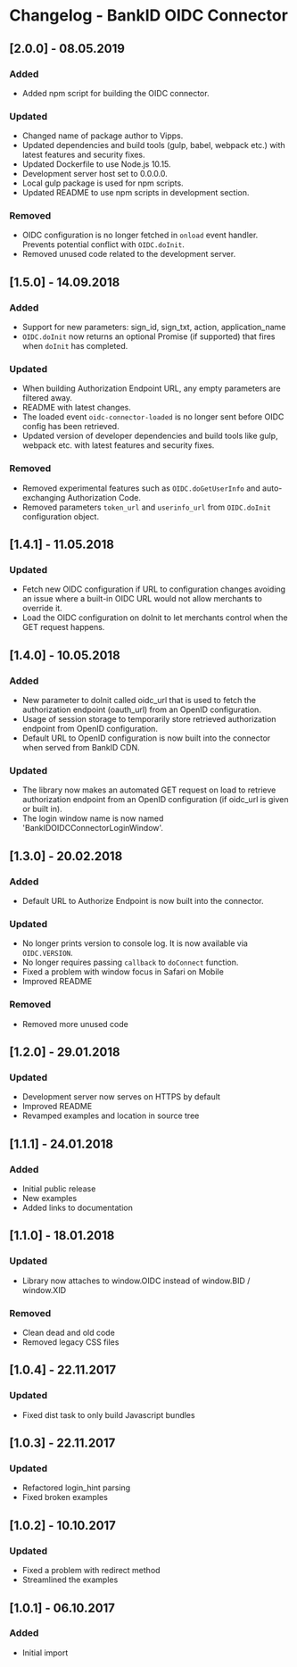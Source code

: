 # Changelog - BankID OIDC Connector

## [2.0.0] - 08.05.2019

### Added
- Added npm script for building the OIDC connector.

### Updated
- Changed name of package author to Vipps.
- Updated dependencies and build tools (gulp, babel, webpack etc.) with latest features and security fixes.
- Updated Dockerfile to use Node.js 10.15.
- Development server host set to 0.0.0.0.
- Local gulp package is used for npm scripts.
- Updated README to use npm scripts in development section.

### Removed
- OIDC configuration is no longer fetched in `onload` event handler. Prevents potential conflict with `OIDC.doInit`.
- Removed unused code related to the development server.

## [1.5.0] - 14.09.2018

### Added
- Support for new parameters: sign_id, sign_txt, action, application_name
- `OIDC.doInit` now returns an optional Promise (if supported) that fires when `doInit` has completed.

### Updated
- When building Authorization Endpoint URL, any empty parameters are filtered away.
- README with latest changes.
- The loaded event `oidc-connector-loaded` is no longer sent before OIDC config has been retrieved.
- Updated version of developer dependencies and build tools like gulp, webpack etc. with latest features and security fixes. 

### Removed
- Removed experimental features such as `OIDC.doGetUserInfo` and auto-exchanging Authorization Code.
- Removed parameters `token_url` and `userinfo_url` from `OIDC.doInit` configuration object.

## [1.4.1] - 11.05.2018

### Updated
- Fetch new OIDC configuration if URL to configuration changes avoiding an issue where a built-in OIDC URL would not allow merchants to override it.
- Load the OIDC configuration on doInit to let merchants control when the GET request happens.


## [1.4.0] - 10.05.2018

### Added
- New parameter to doInit called oidc_url that is used to fetch the authorization endpoint (oauth_url) from an OpenID configuration.
- Usage of session storage to temporarily store retrieved authorization endpoint from OpenID configuration.
- Default URL to OpenID configuration is now built into the connector when served from BankID CDN.

### Updated
- The library now makes an automated GET request on load to retrieve authorization endpoint from an OpenID configuration (if oidc_url is given or built in).
- The login window name is now named 'BankIDOIDCConnectorLoginWindow'.

## [1.3.0] - 20.02.2018

### Added
- Default URL to Authorize Endpoint is now built into the connector.

### Updated
- No longer prints version to console log. It is now available via `OIDC.VERSION`.
- No longer requires passing `callback` to `doConnect` function.
- Fixed a problem with window focus in Safari on Mobile
- Improved README

### Removed
- Removed more unused code

## [1.2.0] - 29.01.2018

### Updated
- Development server now serves on HTTPS by default
- Improved README
- Revamped examples and location in source tree

## [1.1.1] - 24.01.2018

### Added
- Initial public release
- New examples
- Added links to documentation

## [1.1.0] - 18.01.2018

### Updated
- Library now attaches to window.OIDC instead of window.BID / window.XID

### Removed
- Clean dead and old code
- Removed legacy CSS files

## [1.0.4] - 22.11.2017

### Updated
- Fixed dist task to only build Javascript bundles

## [1.0.3] - 22.11.2017

### Updated
- Refactored login_hint parsing
- Fixed broken examples

## [1.0.2] - 10.10.2017

### Updated
- Fixed a problem with redirect method
- Streamlined the examples

## [1.0.1] - 06.10.2017

### Added
- Initial import
